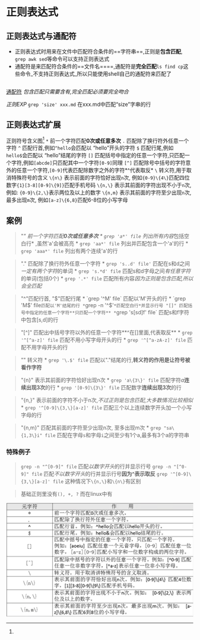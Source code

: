 # 正则表达式

## 正则表达式与通配符

* 正则表达式时用来在文件中匹配符合条件的==字符串==,正则是**包含匹配**, `grep awk sed`等命令可以支持正则表达式
* 通配符是来匹配符合条件的==文件名====,通配符是**完全匹配**`ls find cp`这些命令_不支持正则表达式_所以只能使用shell自己的通配符来匹配了
```
```
[通配符](../shell基础/通配符和其他特殊符号.md)
_包含匹配只需要含有,完全匹配必须要完全吻合_

_正则EXP_
`grep 'size' xxx.md` 在xxx.md中匹配“size”字串的行

## 正则表达式扩展
正则符号含义图[^图1]
`*` 前一个字符匹配**0次或任意多次**
`.` 匹配除了换行符外任意一个字符
`^` 匹配行首,例如`^hello`会匹配以 “hello”开头的字符
`$` 匹配行尾,例如`hello$`会匹配以 “hello”结尾的字符
`[]` 匹配括号中指定的任意一个字符,只匹配一个字符,例如`[abcde]`只匹配其中一个字符`[0-9]`同理
`[^]` 匹配除号中括号的字符意外的任意一个字符,`[0-9]`代表匹配除数字之外的字符*^代表取反*
`\` 转义符,用于取消特殊符号的含义
`\{n\}` 表示前面的字符恰好出现`n`次, 例如`{0-9}\{4\}`匹配四位数字`{1}[3-8][0-9]\{9]}`匹配手机号码
`\{n,\}` 表示其前面的字符出现不小于`n`次, 例如: `{0-9}\{2,\}`表示两位及以上的数字
`\{n,m}` 表示其前面的字符至少出现`n`次, 最多出现`m`次, 例如`[a-z]\{6,8}`匹配6-8位的小写字母

## 案例

> "*" 前一个字符匹配**0次或任意多次**
    * `grep 'a*' file` 列出所有内容*包括空白行* ,虽然'a'会被高亮
    * `grep 'aa*' file` 列出并匹配包含一个'a'的行
    * `grep 'aaa*' file` 列出有两个连续'a'的行

> "." 匹配除了换行符外任意一个字符
    * `grep 's..d' file'` 匹配在s和d之间*一定有两个字符*的单词
    * `grep 's.*d' file` 匹配s和d字母之间*有任意字符*的单词(包括0个)
    * `grep '.*' file` 匹配所有内容*因为正则是包含匹配,所以会全匹配*

> "^"匹配行首, "$"匹配行尾
    * `grep '^M' file` 匹配以'M'开头的行
    * `grep 'M$' file` 匹配以'M'结尾的行
    * `grep -n '^$'` *匹配空白行*并显示行号
> "[]" 匹配括号中指定的任意一个字符**只匹配一个字符**
    * `grep 's[sd]f' file` 匹配s和f字符中包含[s,d]的行

> "[^]" 匹配出中括号字符以外的任意一个字符**^在[]里面,代表取反**
    * `grep '^[^a-z]' file` 匹配不用小写字母开头的行
    * `grep '^[^a-zA-z]' file` 匹配不用字母开头的行

> "\" 转义符
    * `grep '\.$' file`  匹配以"."结尾的行,**转义符的作用是让符号被看作字符**
    
> "\{n\}" 表示其前面的字符恰好出现n次
    * `grep 'a\{3\}' file` 匹配字符*a***连续出现3次**的行
    * `grep '[0-9]\{3\}' file` 匹配数字**连续出现3次**的行
    
> "\{n,\}" 表示前面的字符不小于n次,*不过正则是包含匹配,大多数情况比较相似*
    * `grep '^[0-9]\{3,\}[a-z]' file` 匹配三个以上连续数字开头加一个小写字母的行
    
> "\{n,m\}" 匹配其前面的字符至少出现n次, 至多出现m次
    * `grep "sa\{1,3\}i" file` 匹配在字母`s`和字母`i`之间至少有1个a,最多有3个a的字符串
    

    
### 特殊例子
> `grep -n "^[0-9]" file` 匹配*以数字开头*的行并显示行号
> `grep -n "[^0-9]" file` 匹配*不以数字开头*的行并显示行号**因为^表示取反** 
> `grep '^[0-9]\{3,\}[a-z]' file` 这种情况下`\{n,\}`和`\{n\}`有区别


> 基础正则里没有`(), +, ?` 而在linux中有





[^图1]:
![Snipaste_2022-08-04_17-08-50](https://raw.githubusercontent.com/1515orz/IMGbed/main/note/linux/%E6%AD%A3%E5%88%99%E8%A1%A8%E8%BE%BE%E5%BC%8F/%E5%9F%BA%E7%A1%80%E6%AD%A3%E5%88%99%E8%A1%A8%E8%BE%BE%E5%BC%8F.md/56591211245270.png)


